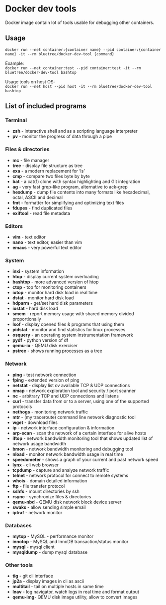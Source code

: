 # Docker dev tools
Docker image contain lot of tools usable for debugging other containers.

## Usage

`docker run --net container:{container name} --pid container:{container name} -it --rm bluetree/docker-dev-tool {command}`

Example:  
`docker run --net container:test --pid container:test -it --rm bluetree/docker-dev-tool bashtop`

Usage tools on host OS:  
`docker run --net host --pid host -it --rm bluetree/docker-dev-tool bashtop`

## List of included programs

### Terminal

* **zsh** - interactive shell and as a scripting language interpreter
* **pv** - monitor the progress of data through a pipe

### Files & directories

* **mc** - file manager
* **tree** - display file structure as tree
* **exa** - a modern replacement for ‘ls’
* **cmp** - compare two files byte by byte
* **bat** - a cat(1) clone with syntax highlighting and Git integration
* **ag** - very fast grep-like program, alternative to ack-grep
* **hexdump** - dump file contents into many formats like hexadecimal, octal, ASCII and decimal
* **fmt** - formatter for simplifying and optimizing text files
* **fdupes** - find duplicated files
* **exiftool** - read file metadata

### Editors

* **vim** - text editor
* **nano** - text editor, easier than vim
* **emacs** - very powerful text editor

### System

* **inxi** - system information
* **htop** - display current system overloading
* **bashtop** - more advanced version of htop
* **ctop** - top for monitoring containers
* **iotop** - monitor hard disk load in real time
* **dstat** - monitor hard disk load
* **hdparm** - get/set hard disk parameters
* **iostat** - hard disk load
* **smem** - report memory usage with shared memory divided proportionally
* **lsof** - display opened files & programs that using them
* **pidstat** - monitor and find statistics for linux processes
* **osquery** - an operating system instrumentation framework
* **pydf** - python version of df
* **qemu-io** - QEMU disk exerciser
* **pstree** - shows running processes as a tree

### Network

* **ping** - test network connection
* **fping** - extended version of ping
* **netstat** - display list ov available TCP & UDP connections
* **nmap** - network exploration tool and security / port scanner
* **nc** - arbitrary TCP and UDP connections and listens
* **curl** - transfer data from or to a server, using one of the supported protocols
* **nethogs** - monitoring network traffic
* **mtr** - (my traceroute) command line network diagnostic tool
* **wget** - download files
* **ip** - network interface configuration & information
* **arp-scan** - scan the network of a certain interface for alive hosts
* **iftop** - network bandwidth monitoring tool that shows updated list of network usage bandwidth
* **bmon** - network bandwidth monitoring and debugging tool
* **nload** - monitor network bandwidth usage in real time
* **speedometer** - shows a graph of your current and past network speed
* **lynx** - cli web browser
* **tcpdump** - capture and analyze network traffic
* **telnet** - network protocol for connect to remote systems
* **whois** - domain detailed information
* **ftp** - file transfer protocol
* **sshfs** - mount directories by ssh
* **rsync** - synchronize files & directories
* **qemu-nbd** - QEMU disk network block device server
* **swaks** - allow sending simple email
* **iptraf** - network monitor

### Databases

* **mytop** - MySQL - performance monitor
* **innotop** - MySQL and InnoDB transaction/status monitor
* **mysql** - mysql client
* **mysqldump** - dump mysql database

### Other tools

* **tig** - git cli interface
* **jp2a** - display images in cli as ascii
* **multitail** - tail on multiple hosts in same time
* **lnav** - log navigator, watch logs in real time and format output
* **qemu-img**-  QEMU disk image utility, allow to convert images
